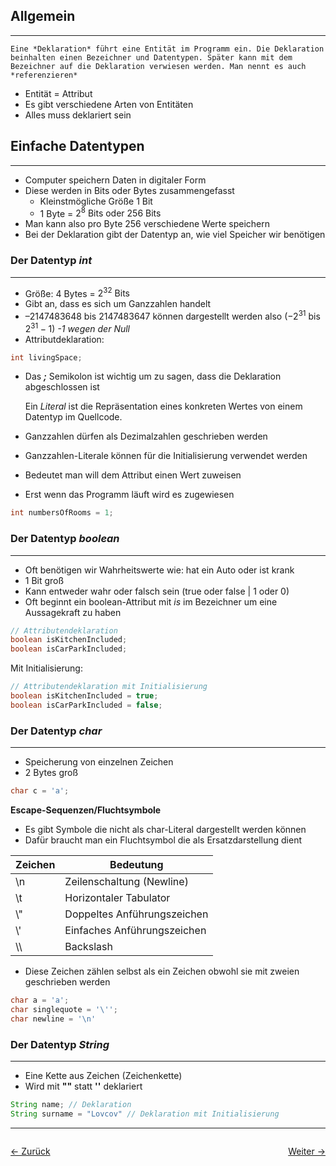 ## Allgemein
---
	Eine *Deklaration* führt eine Entität im Programm ein. Die Deklaration beinhalten einen Bezeichner und Datentypen. Später kann mit dem Bezeichner auf die Deklaration verwiesen werden. Man nennt es auch *referenzieren*

- Entität = Attribut
- Es gibt verschiedene Arten von Entitäten
- Alles muss deklariert sein

## Einfache Datentypen
---
- Computer speichern Daten in digitaler Form
- Diese werden in Bits oder Bytes zusammengefasst
	- Kleinstmögliche Größe 1 Bit
	- 1 Byte = $2^8 \text{ Bits oder 256 Bits}$
- Man kann also pro Byte 256 verschiedene Werte speichern
- Bei der Deklaration gibt der Datentyp an, wie viel Speicher wir benötigen

### Der Datentyp *int*
---
- Größe: 4 Bytes = $2^{32} \text{ Bits}$
- Gibt an, dass es sich um Ganzzahlen handelt
- $–2147483648 \text{ bis } 2147483647$ können dargestellt werden also ($-2^{31} \text{ bis } 2^{31} - 1$) *-1 wegen der Null*
- Attributdeklaration: 
````java
int livingSpace;
````

- Das ***;*** Semikolon ist wichtig um zu sagen, dass die Deklaration abgeschlossen ist

	Ein *Literal* ist die Repräsentation eines konkreten Wertes von einem Datentyp im Quellcode.

- Ganzzahlen dürfen als Dezimalzahlen geschrieben werden
- Ganzzahlen-Literale können für die Initialisierung verwendet werden
- Bedeutet man will dem Attribut einen Wert zuweisen
- Erst wenn das Programm läuft wird es zugewiesen
```java
int numbersOfRooms = 1;
```

### Der Datentyp *boolean*
---
- Oft benötigen wir Wahrheitswerte wie: hat ein Auto oder ist krank
- 1 Bit groß
- Kann entweder wahr oder falsch sein (true oder false | 1 oder 0)
- Oft beginnt ein boolean-Attribut mit *is* im Bezeichner um eine Aussagekraft zu haben
```java
// Attributendeklaration
boolean isKitchenIncluded;
boolean isCarParkIncluded;
```
Mit Initialisierung:
```java
// Attributendeklaration mit Initialisierung
boolean isKitchenIncluded = true;
boolean isCarParkIncluded = false;
```

### Der Datentyp *char*
---
- Speicherung von einzelnen Zeichen
- 2 Bytes groß
```java
char c = 'a';
```

**Escape-Sequenzen/Fluchtsymbole**
- Es gibt Symbole die nicht als char-Literal dargestellt werden können
- Dafür braucht man ein Fluchtsymbol die als Ersatzdarstellung dient

| Zeichen | Bedeutung                   |
| ------- | --------------------------- |
| \n      | Zeilenschaltung (Newline)   |
| \t      | Horizontaler Tabulator      |
| \\"     | Doppeltes Anführungszeichen |
| \\'     | Einfaches Anführungszeichen |
| \\\     | Backslash                   |
- Diese Zeichen zählen selbst als ein Zeichen obwohl sie mit zweien geschrieben werden
```java
char a = 'a';
char singlequote = '\'';
char newline = '\n'
```

### Der Datentyp *String*
---
- Eine Kette aus Zeichen (Zeichenkette)
- Wird mit **""** statt **''** deklariert
```java
String name; // Deklaration
String surname = "Lovcov" // Deklaration mit Initialisierung
```

<hr>

<div style="display: flex; justify-content: space-between;">

  <a href="07 Fachsprache 1">← Zurück</a>

  <a href="09 Instanzen">Weiter →</a>

</div>